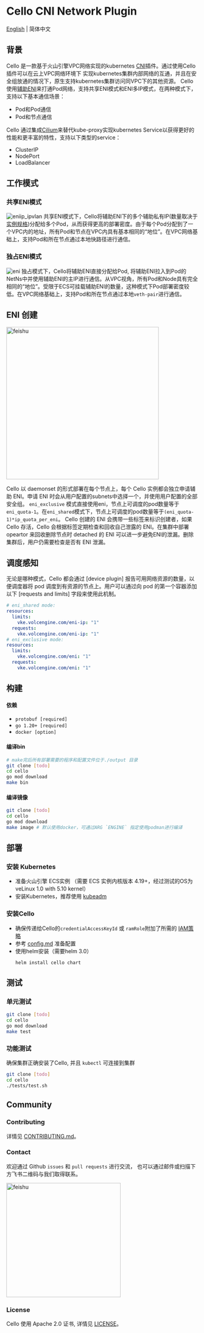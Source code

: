 # Cello CNI Network Plugin
[English](./README.md) | 简体中文

## 背景
Cello 是一款基于火山引擎VPC网络实现的kubernetes [CNI]插件。通过使用Cello插件可以在云上VPC网络环境下
实现kubernetes集群内部网络的互通，并且在安全组放通的情况下，原生支持kubernetes集群访问同VPC下的其他资源。
Cello使用[辅助ENI]来打通Pod网络，支持共享ENI模式和ENI多IP模式，在两种模式下，支持以下基本通信场景：
* Pod和Pod通信
* Pod和节点通信


Cello 通过集成[Cilium]来替代kube-proxy实现kubernetes Service以获得更好的性能和更丰富的特性，支持以下类型的service：
* ClusterIP
* NodePort
* LoadBalancer

## 工作模式
### 共享ENI模式
![eniip_ipvlan](docs/images/eniip_ipvlan.jpg)
共享ENI模式下，Cello将辅助ENI下的多个辅助私有IP(数量取决于[实例规格])分配给多个Pod，从而获得更高的部署密度。由于每个Pod分配到了一个VPC内的地址，所有Pod和节点在VPC内具有基本相同的“地位”。在VPC网络基础上，支持Pod和所在节点通过本地快路径进行通信。

### 独占ENI模式
![eni](docs/images/eni.jpg)
独占模式下，Cello将辅助ENI直接分配给Pod, 将辅助ENI拉入到Pod的NetNs中并使用辅助ENI的主IP进行通信。从VPC视角，所有Pod和Node具有完全相同的“地位”。受限于ECS可挂载辅助ENI的数量，这种模式下Pod部署密度较低。在VPC网络基础上，支持Pod和所在节点通过本地`veth-pair`进行通信。

## ENI 创建
<img alt="feishu" height="400" src="./docs/images/eni_allocation.jpg"/>

Cello 以 daemonset 的形式部署在每个节点上，每个 Cello 实例都会独立申请辅助 ENI。申请 ENI 时会从用户配置的subnets中选择一个，并使用用户配置的全部安全组。 `eni_exclusive` 模式直接使用eni，节点上可调度的pod数量等于`eni_quota-1`。在`eni_shared`模式下，节点上可调度的pod数量等于`(eni_quota-1)*ip_quota_per_eni`。 Cello 创建的 ENI 会携带一些标签来标识创建者，如果 Cello 存活，Cello 会根据标签定期检查和回收自己泄露的 ENI。在集群中部署 opeartor 来回收删除节点时 detached 的 ENI 可以进一步避免ENI的泄漏。删除集群后，用户仍需要检查是否有 ENI 泄漏。

## 调度感知
无论是哪种模式，Cello 都会通过 [device plugin] 报告可用网络资源的数量，以便调度器将 pod 调度到有资源的节点上。用户可以通过向 pod 的第一个容器添加以下 [requests and limits] 字段来使用此机制。

```yaml
# eni_shared mode:
resources:
  limits:
    vke.volcengine.com/eni-ip: "1"
  requests:
    vke.volcengine.com/eni-ip: "1"
# eni_exclusive mode:
resources:
  limits:
    vke.volcengine.com/eni: "1"
  requests:
    vke.volcengine.com/eni: "1"
```

## 构建
#### 依赖
- `protobuf [required]`
- `go 1.20+ [required]`
- `docker [option] `

#### 编译bin
```bash
# make完后所有部署需要的程序和配置文件位于./output 目录
git clone [todo]
cd cello
go mod download
make bin
```

#### 编译镜像
```bash
git clone [todo]
cd cello
go mod download
make image # 默认使用docker，可通过ARG `ENGINE` 指定使用podman进行编译
```

## 部署
### 安装 Kubernetes
* 准备火山引擎 ECS实例 （需要 ECS 实例内核版本 4.19+，经过测试的OS为veLinux 1.0 with 5.10 kernel）
* 安装Kubernetes，推荐使用 [kubeadm]

### 安装Cello
* 确保传递给Cello的`credentialAccessKeyId` 或 `ramRole`附加了所需的 [IAM策略](docs/iam-policy.md)
* 参考 [config.md](docs/config.md) 准备配置
* 使用helm安装（需要helm 3.0）
    ```shell
    helm install cello chart
    ```

## 测试
### 单元测试
```bash
git clone [todo]
cd cello
go mod download
make test
```
### 功能测试
确保集群正确安装了Cello, 并且 `kubectl` 可连接到集群
```bash
git clone [todo]
cd cello
./tests/test.sh
```

## Community
### Contributing
详情见 [CONTRIBUTING.md](./CONTRIBUTING.md)。

### Contact
欢迎通过 Github `issues` 和 `pull requests` 进行交流， 也可以通过邮件或扫描下方飞书二维码与我们取得联系。  

<img alt="feishu" height="300" src="./docs/images/feishu.png"/>


### License
Cello 使用 Apache 2.0 证书, 详情见 [LICENSE](./LICENSE)。


[CNI]: https://www.cni.dev/
[辅助ENI]: https://www.volcengine.com/docs/6401/68940#%E7%BD%91%E5%8D%A1
[Cilium]: https://cilium.io/
[实例规格]: https://www.volcengine.com/docs/6396/70840
[kubeadm]: https://kubernetes.io/docs/setup/production-environment/tools/kubeadm/create-cluster-kubeadm/


